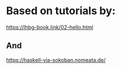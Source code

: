 # Based on tutorials by:

https://lhbg-book.link/02-hello.html

## And

https://haskell-via-sokoban.nomeata.de/